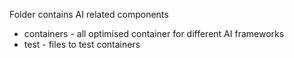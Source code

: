 Folder contains AI related components
* containers - all optimised container for different AI frameworks
* test - files to test containers